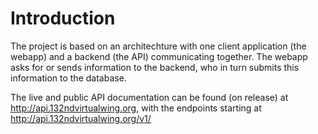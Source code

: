 # Introduction

The project is based on an architechture with one client application \(the webapp\) and a backend \(the API\) communicating together. The webapp asks for or sends information to the backend, who in turn submits this information to the database.

The live and public API documentation can be found (on release) at http://api.132ndvirtualwing.org, with the endpoints starting at http://api.132ndvirtualwing.org/v1/

